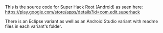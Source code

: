 This is the source code for Super Hack Root (Android) as seen here: https://play.google.com/store/apps/details?id=com.edit.superhack

There is an Eclipse variant as well as an Android Studio variant with readme files in each variant's folder.